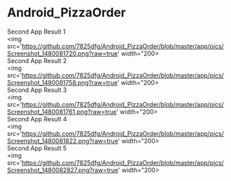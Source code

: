 # Android_PizzaOrder
Second App Result 1<br>
<img src='https://github.com/7825dfg/Android_PizzaOrder/blob/master/app/pics/Screenshot_1480081720.png?raw=true' width="200><br>
Second App Result 2<br>
<img src='https://github.com/7825dfg/Android_PizzaOrder/blob/master/app/pics/Screenshot_1480081758.png?raw=true' width="200><br>
Second App Result 3<br>
<img src='https://github.com/7825dfg/Android_PizzaOrder/blob/master/app/pics/Screenshot_1480081761.png?raw=true' width="200><br>
Second App Result 4<br>
<img src='https://github.com/7825dfg/Android_PizzaOrder/blob/master/app/pics/Screenshot_1480081822.png?raw=true' width="200><br>
Second App Result 5<br>
<img src='https://github.com/7825dfg/Android_PizzaOrder/blob/master/app/pics/Screenshot_1480082827.png?raw=true' width="200><br>
